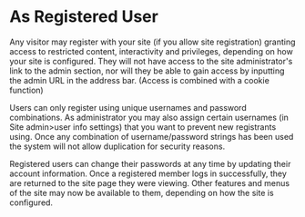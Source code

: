 # As Registered User

Any visitor may register with your site \(if you allow site registration\) granting access to restricted content, interactivity and privileges, depending on how your site is configured. They will not have access to the site administrator's link to the admin section, nor will they be able to gain access by inputting the admin URL in the address bar. \(Access is combined with a cookie function\)

Users can only register using unique usernames and password combinations. As administrator you may also assign certain usernames \(in Site admin&gt;user info settings\) that you want to prevent new registrants using. Once any combination of username/password strings has been used the system will not allow duplication for security reasons.

Registered users can change their passwords at any time by updating their account information. Once a registered member logs in successfully, they are returned to the site page they were viewing. Other features and menus of the site may now be available to them, depending on how the site is configured.

